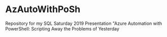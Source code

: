 # AzAutoWithPoSh
Repository for my SQL Saturday 2019 Presentation "Azure Automation with PowerShell: Scripting Away the Problems of Yesterday
